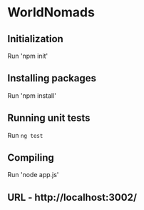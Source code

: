 # WorldNomads

## Initialization
Run 'npm init'

## Installing packages
Run 'npm install'

## Running unit tests
Run `ng test`

## Compiling
Run 'node app.js'

## URL  - http://localhost:3002/